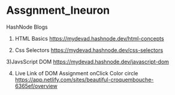 
# Assgnment_Ineuron
HashNode Blogs
1) HTML Basics
https://mydevad.hashnode.dev/html-concepts

2) Css Selectors
https://mydevad.hashnode.dev/css-selectors

3)JavsScript DOM
  https://mydevad.hashnode.dev/javascript-dom
  
  
  
4) Live Link of DOM Assignment onClick Color circle
https://app.netlify.com/sites/beautiful-croquembouche-6365ef/overview
